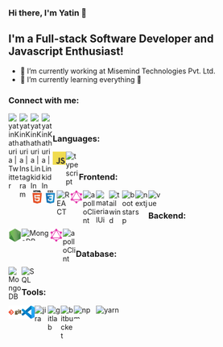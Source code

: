 ### Hi there, I'm Yatin 👋

## I'm a Full-stack Software Developer and Javascript Enthusiast!
- 🔭 I’m currently working at Misemind Technologies Pvt. Ltd.
- 🌱 I’m currently learning everything 🤣

### Connect with me:

[<img align="left" alt="yatinKathuria | Twitter" width="22px" src="https://www.iconpacks.net/icons/2/free-twitter-logo-icon-2429-thumb.png" />][twitter]
[<img align="left" alt="yatinKathuria | Instagram" width="22px" src="https://www.svgrepo.com/show/303145/instagram-2-1-logo.svg" />][instagram]
[<img align="left" alt="yatinKathuria | LinkidIn" width="22px" src="https://cdn-icons-png.flaticon.com/512/174/174857.png" />][linkidin]
[<img align="left" alt="yatinKathuria | LinkidIn" width="22px" src="https://upload.wikimedia.org/wikipedia/commons/1/19/LeetCode_logo_black.png" />][leetcode]

<br />

### Languages:

[<img align="left" alt="JavaScript" width="26px" src="https://raw.githubusercontent.com/github/explore/80688e429a7d4ef2fca1e82350fe8e3517d3494d/topics/javascript/javascript.png" />][jsLink]
[<img align="left" alt="typescript" width="26px" src="https://upload.wikimedia.org/wikipedia/commons/thumb/4/4c/Typescript_logo_2020.svg/1200px-Typescript_logo_2020.svg.png" />][typescriptLink]

<br />

### Frontend:

[<img align="left" alt="HTML5" width="26px" src="https://raw.githubusercontent.com/github/explore/80688e429a7d4ef2fca1e82350fe8e3517d3494d/topics/html/html.png" />][htmlLink]
[<img align="left" alt="CSS3" width="26px" src="https://raw.githubusercontent.com/github/explore/80688e429a7d4ef2fca1e82350fe8e3517d3494d/topics/css/css.png" />][cssLink]
[<img align="left" alt="REACT" width="26px" src="https://cdn.worldvectorlogo.com/logos/react-1.svg" />][ReactLink]
[<img align="left" alt="GraphQL" width="26px" src="https://raw.githubusercontent.com/github/explore/80688e429a7d4ef2fca1e82350fe8e3517d3494d/topics/graphql/graphql.png" />][graphqlLink]
[<img align="left" alt="apolloClint" width="26px" src="https://gabidombrowski.github.io/mockit/images/apollo-logo.png" />][apolloClintLink]
[<img align="left" alt="materialUi" width="26px" src="https://cdn.worldvectorlogo.com/logos/material-ui-1.svg" />][materialUILInk]
[<img align="left" alt="tailwind" width="26px" src="https://blockstudio.dev/wp-content/plugins/fabrikat/src/assets/blockstudio/images/home/tailwind-css-logo.svg" />][tailwindLink]
[<img align="left" alt="bootstarp" width="26px" src="https://upload.wikimedia.org/wikipedia/commons/thumb/b/b2/Bootstrap_logo.svg/1280px-Bootstrap_logo.svg.png" />][bootstarpLink]
[<img align="left" alt="nextjs" width="26px" src="https://cdn.worldvectorlogo.com/logos/next-js.svg" />][nextLink]
[<img align="left" alt="vue" width="26px" src="https://upload.wikimedia.org/wikipedia/commons/thumb/9/95/Vue.js_Logo_2.svg/1184px-Vue.js_Logo_2.svg.png" />][vueLink]

<br />

### Backend:

[<img align="left" alt="Node.js" width="26px" src="https://raw.githubusercontent.com/github/explore/80688e429a7d4ef2fca1e82350fe8e3517d3494d/topics/nodejs/nodejs.png" />][nodeLink]
[<img align="left" alt="MongoDB" width="56px" height="24px" src="https://expressjs.com/images/express-facebook-share.png" />][expressLink]
[<img align="left" alt="GraphQL" width="26px" src="https://raw.githubusercontent.com/github/explore/80688e429a7d4ef2fca1e82350fe8e3517d3494d/topics/graphql/graphql.png" />][graphqlLink]
[<img align="left" alt="apolloClint" width="26px" src="https://gabidombrowski.github.io/mockit/images/apollo-logo.png" />][apolloClintLink]

<br />

### Database:

[<img align="left" alt="MongoDB" width="26px" src="https://cdn.worldvectorlogo.com/logos/mongodb-icon-1.svg" />][MongoDBLink]
[<img align="left" alt="SQL" width="26px" src="https://encrypted-tbn0.gstatic.com/images?q=tbn:ANd9GcSaKEoDktyTN5u2bppRxCi03R6wzshnL_oYqS5ZQj5FLxnJUSIOIWdp0bqk1IlM8N3p6rY&usqp=CAU" />][sqlLink]

<br />

### Tools:

[<img align="left" alt="Git" width="26px" src="https://raw.githubusercontent.com/github/explore/80688e429a7d4ef2fca1e82350fe8e3517d3494d/topics/git/git.png" />][gitLink]
[<img align="left" alt="Visual Studio Code" width="26px" src="https://raw.githubusercontent.com/github/explore/80688e429a7d4ef2fca1e82350fe8e3517d3494d/topics/visual-studio-code/visual-studio-code.png" />][vscodeLink]
[<img align="left" alt="jira" width="26px" src="https://symbols.getvecta.com/stencil_85/33_jira-icon.3afd57f532.png" />][jiraLInk]
[<img align="left" alt="gitlab" width="26px" src="https://cdn.iconscout.com/icon/free/png-256/gitlab-282507.png" />][gitLabLink]
[<img align="left" alt="bitbucket" width="26px" src="https://cdn.worldvectorlogo.com/logos/bitbucket-icon.svg" />][bitbucketLink]
[<img align="left" alt="npm" width="44px" height="26px" src="https://upload.wikimedia.org/wikipedia/commons/thumb/d/db/Npm-logo.svg/1280px-Npm-logo.svg.png" />][npmLink]
[<img align="left" alt="yarn" width="54px" src="https://encrypted-tbn0.gstatic.com/images?q=tbn:ANd9GcRcjr_Kgr4wLA18QMC83_oOGFVEI2o8DGIBAS9KRYNo6_yAuLwRIVOm7zmUL1_V6srIzF4&usqp=CAU" />][yarnLink]

<br />
<br />


[twitter]: https://twitter.com/YATINKATHURIA5
[instagram]: https://www.instagram.com/realyatinkathuria/
[linkidin]: https://www.linkedin.com/in/yatin-kathuria-1b1327174/
[leetcode]: https://leetcode.com/Yatin-kathuria/
<!-- [hackerrank]: https://www.linkedin.com/in/yatin-kathuria-1b1327174/ -->

[jsLink]: https://developer.mozilla.org/en-US/docs/Web/JavaScript
[htmlLink]: https://developer.mozilla.org/en-US/docs/Web/HTML
[cssLink]: https://developer.mozilla.org/en-US/docs/Web/CSS
[ReactLink]: https://reactjs.org/
[graphqlLink]: https://graphql.org/
[apolloClintLink]: https://www.apollographql.com/docs/react/
[nodeLink]: https://nodejs.org/en/
[sqlLink]: https://www.mysql.com/
[MongoDBLink]: https://www.mongodb.com/
[gitLink]: https://git-scm.com/
[vscodeLink]: https://code.visualstudio.com/
[expressLink]: https://expressjs.com/
[typescriptLink]: https://www.typescriptlang.org/
[jiraLInk]: https://www.atlassian.com/software/jira
[gitLabLink]: https://about.gitlab.com/
[materialUILInk]: https://mui.com/
[bootstarpLink]: https://getbootstrap.com/
[npmLink]: https://www.npmjs.com/
[yarnLink]: https://yarnpkg.com/
[vueLink]: https://vuejs.org/
[nextLink]: https://nextjs.org/
[tailwindLink]: https://tailwindcss.com/
[bitbucketLink]: https://bitbucket.org/product


